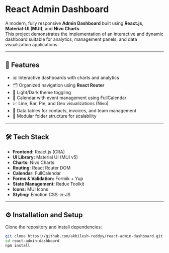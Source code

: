 # React Admin Dashboard

A modern, fully responsive **Admin Dashboard** built using **React.js**, **Material-UI (MUI)**, and **Nivo Charts**.  
This project demonstrates the implementation of an interactive and dynamic dashboard suitable for analytics, management panels, and data visualization applications.

---

## 🚀 Features

- 📊 Interactive dashboards with charts and analytics  
- 🗂️ Organized navigation using **React Router**  
- 🌙 Light/Dark theme toggling  
- 📅 Calendar with event management using FullCalendar  
- 📈 Line, Bar, Pie, and Geo visualizations (Nivo)  
- 📄 Data tables for contacts, invoices, and team management  
- 🧩 Modular folder structure for scalability  

---

## 🛠️ Tech Stack

- **Frontend:** React.js (CRA)
- **UI Library:** Material UI (MUI v5)
- **Charts:** Nivo Charts
- **Routing:** React Router DOM
- **Calendar:** FullCalendar
- **Forms & Validation:** Formik + Yup
- **State Management:** Redux Toolkit
- **Icons:** MUI Icons
- **Styling:** Emotion CSS-in-JS

---

## ⚙️ Installation and Setup

Clone the repository and install dependencies:

```bash
git clone https://github.com/akhilesh-reddyy/react-admin-dashboard.git
cd react-admin-dashboard
npm install
